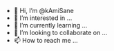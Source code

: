 - 👋 Hi, I’m @kAmiSane
- 👀 I’m interested in ...
- 🌱 I’m currently learning ...
- 💞️ I’m looking to collaborate on ...
- 📫 How to reach me ...

<!---
kAmiSane/kAmiSane is a ✨ special ✨ repository because its `README.md` (this file) appears on your GitHub profile.
You can click the Preview link to take a look at your changes.
--->
